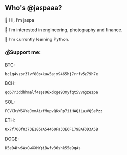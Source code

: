 ## Who's @jaspaaa?
👋 Hi, I’m jaspa

👀 I’m interested in engineering, photography and finance.

🌱 I’m currently learning Python.

### 💰Support me:

BTC: 
```bash
bc1q4vzsr3lvf80s4kuw5ajx9465hj7rrfv5z79h7e
```
BCH:
```bash
qq67r3ddhhmalf4sps06xdxge93myfqt5vv6gzezpa
```

SOL:
```bash
FCVCksWSXYeJxmAivfMupvQKxRp7iiHAQiLauVQSePzz
```
ETH:
```bash
0x7f700f0373E1858A54460Fa33E6F179BAF3D3A5B
```

DOGE:
```bash
D5eD4Hw6WxGwXXMYpiBwfv36shk55e9qAs
```




<!---
qodl/qodl is a ✨ special ✨ repository because its `README.md` (this file) appears on your GitHub profile.
You can click the Preview link to take a look at your changes.
--->
